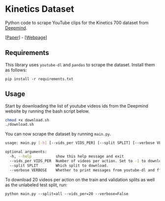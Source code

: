 # Kinetics Dataset

Python code to scrape YouTube clips for the Kinetics 700 dataset from [Deepmind](https://deepmind.com/).

[[Paper](https://arxiv.org/pdf/1907.06987.pdf)] - [[Webpage](https://deepmind.com/research/open-source/kinetics)]

## Requirements

This library uses `youtube-dl` and `pandas` to scrape the dataset. Install them as follows:

```
pip install -r requirements.txt
```

## Usage

Start by downloading the list of youtube videos ids from the Deepmind website by running the bash script below.

```bash
chmod +x download.sh
./download.sh
```

You can now scrape the dataset by running `main.py`.

```bash
usage: main.py [-h] [--vids_per VIDS_PER] [--split SPLIT] [--verbose VERBOSE]

optional arguments:
  -h, --help           show this help message and exit
  --vids_per VIDS_PER  Number of videos per action. Set to -1 to download all.
  --split SPLIT        Which split to download.
  --verbose VERBOSE    Whether to print messages from youtube-dl and ffmpeg.
```

To download 20 videos per action on the train and validation splits as well as the unlabeled test split, run:

```
python main.py --split=all --vids_per=20 --verbose=False
```